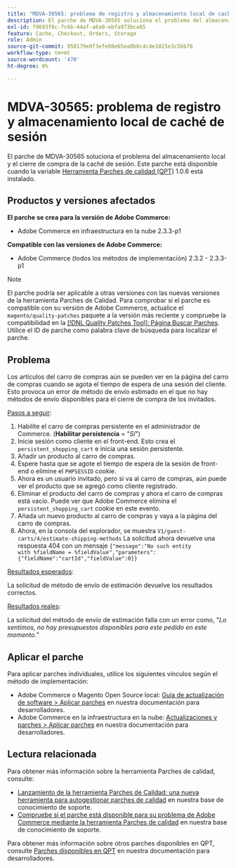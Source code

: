 ```yaml
---
title: "MDVA-30565: problema de registro y almacenamiento local de caché de sesión"
description: El parche de MDVA-30565 soluciona el problema del almacenamiento local y el cierre de compra de la caché de sesión. Este parche está disponible cuando está instalada la [Quality Patches Tool (QPT)](/help/announcements/adobe-commerce-announcements/magento-quality-patches-released-new-tool-to-self-serve-quality-patches.md) 1.0.6.
exl-id: f0693f0c-fc6b-44af-a6a0-ebfa973bca65
feature: Cache, Checkout, Orders, Storage
role: Admin
source-git-commit: 958179e0f3efe08e65ea8b0c4c4e1015e3c5bb76
workflow-type: tm+mt
source-wordcount: '470'
ht-degree: 0%

---
```


# MDVA-30565: problema de registro y almacenamiento local de caché de sesión

El parche de MDVA-30565 soluciona el problema del almacenamiento local y el cierre de compra de la caché de sesión. Este parche está disponible cuando la variable [Herramienta Parches de calidad (QPT)](/help/announcements/adobe-commerce-announcements/magento-quality-patches-released-new-tool-to-self-serve-quality-patches.md) 1.0.6 está instalado.

## Productos y versiones afectados

**El parche se crea para la versión de Adobe Commerce:**

* Adobe Commerce en infraestructura en la nube 2.3.3-p1

**Compatible con las versiones de Adobe Commerce:**

* Adobe Commerce (todos los métodos de implementación) 2.3.2 - 2.3.3-p1

>[!NOTE]
>
>El parche podría ser aplicable a otras versiones con las nuevas versiones de la herramienta Parches de Calidad. Para comprobar si el parche es compatible con su versión de Adobe Commerce, actualice el `magento/quality-patches` paquete a la versión más reciente y compruebe la compatibilidad en la [[!DNL Quality Patches Tool]: Página Buscar Parches](https://devdocs.magento.com/quality-patches/tool.html#patch-grid). Utilice el ID de parche como palabra clave de búsqueda para localizar el parche.

## Problema

Los artículos del carro de compras aún se pueden ver en la página del carro de compras cuando se agota el tiempo de espera de una sesión del cliente. Esto provoca un error de método de envío estimado en el que no hay métodos de envío disponibles para el cierre de compra de los invitados.

<u>Pasos a seguir</u>:

1. Habilite el carro de compras persistente en el administrador de Commerce. (**Habilitar persistencia** = &quot;*Sí*&quot;)
1. Inicie sesión como cliente en el front-end. Esto crea el `persistent_shopping_cart` e inicia una sesión persistente.
1. Añadir un producto al carro de compras.
1. Espere hasta que se agote el tiempo de espera de la sesión de front-end o elimine el `PHPSESSID` cookie.
1. Ahora es un usuario invitado, pero si va al carro de compras, aún puede ver el producto que se agregó como cliente registrado.
1. Eliminar el producto del carro de compras y ahora el carro de compras está vacío. Puede ver que Adobe Commerce elimina el `persistent_shopping_cart` cookie en este evento.
1. Añada un nuevo producto al carro de compras y vaya a la página del carro de compras.
1. Ahora, en la consola del explorador, se muestra `V1/guest-carts/4/estimate-shipping-methods` La solicitud ahora devuelve una respuesta 404 con un mensaje `{"message":"No such entity        with %fieldName = %fieldValue","parameters":{"fieldName":"cartId","fieldValue":0}}`

<u>Resultados esperados</u>:

La solicitud de método de envío de estimación devuelve los resultados correctos.

<u>Resultados reales</u>:

La solicitud del método de envío de estimación falla con un error como, &quot;*Lo sentimos, no hay presupuestos disponibles para este pedido en este momento.*&quot;

## Aplicar el parche

Para aplicar parches individuales, utilice los siguientes vínculos según el método de implementación:

* Adobe Commerce o Magento Open Source local: [Guía de actualización de software > Aplicar parches](https://devdocs.magento.com/guides/v2.4/comp-mgr/patching/mqp.html) en nuestra documentación para desarrolladores.
* Adobe Commerce en la infraestructura en la nube: [Actualizaciones y parches > Aplicar parches](https://devdocs.magento.com/cloud/project/project-patch.html) en nuestra documentación para desarrolladores.

## Lectura relacionada

Para obtener más información sobre la herramienta Parches de calidad, consulte:

* [Lanzamiento de la herramienta Parches de Calidad: una nueva herramienta para autogestionar parches de calidad](/help/announcements/adobe-commerce-announcements/magento-quality-patches-released-new-tool-to-self-serve-quality-patches.md) en nuestra base de conocimiento de soporte.
* [Compruebe si el parche está disponible para su problema de Adobe Commerce mediante la herramienta Parches de calidad](/help/support-tools/patches-available-in-qpt-tool/check-patch-for-magento-issue-with-magento-quality-patches.md) en nuestra base de conocimiento de soporte.

Para obtener más información sobre otros parches disponibles en QPT, consulte [Parches disponibles en QPT](https://devdocs.magento.com/quality-patches/tool.html#patch-grid) en nuestra documentación para desarrolladores.
